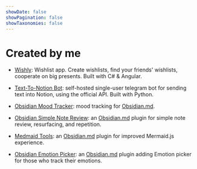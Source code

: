 ```yaml
---
showDate: false
showPagination: false
showTaxonomies: false
---
```

# Created by me

- [Wishly](https://wishly.site): Wishlist app. Create wishlists, find your friends' wishlists, cooperate on big presents. Built with C# & Angular.

- [Text-To-Notion Bot](https://github.com/dartungar/text-to-notion-bot): self-hosted single-user telegram bot for sending text into Notion, using the official API. Built with Python.

- [Obsidian Mood Tracker](https://github.com/dartungar/obsidian-mood-tracker): mood tracking for [Obsidian.md](https://obsidian.md/).

- [Obsidian Simple Note Review](https://github.com/dartungar/obsidian-simple-note-review): an [Obsidian.md](https://obsidian.md/) plugin for simple note review, resurfacing, and repetition.

- [Medmaid Tools](https://github.com/dartungar/obsidian-mermaid): an [Obsidian.md](https://obsidian.md/) plugin for improved Mermaid.js experience.

- [Obsidian Emotion Picker](https://github.com/dartungar/obsidian-emotion-picker): an [Obsidian.md](https://obsidian.md/) plugin adding Emotion picker for those who track their emotions.